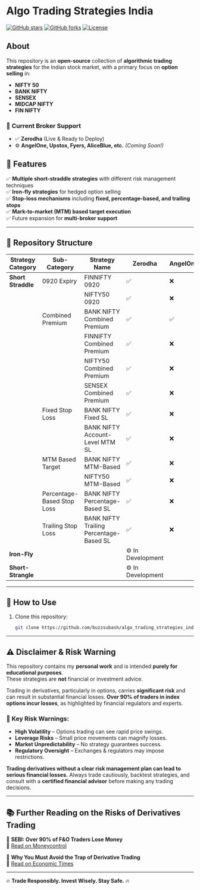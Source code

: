 # Algo Trading Strategies India

[![GitHub stars](https://img.shields.io/github/stars/buzzsubash/algo_trading_strategies_india?style=social)](https://github.com/buzzsubash/algo_trading_strategies_india/stargazers)
[![GitHub forks](https://img.shields.io/github/forks/buzzsubash/algo_trading_strategies_india?style=social)](https://github.com/buzzsubash/algo_trading_strategies_india/network/members)
[![License](https://img.shields.io/github/license/buzzsubash/algo_trading_strategies_india)](LICENSE)

## About
This repository is an **open-source** collection of **algorithmic trading strategies** for the Indian stock market, with a primary focus on **option selling** in:
- **NIFTY 50**
- **BANK NIFTY**
- **SENSEX**
- **MIDCAP NIFTY**
- **FIN NIFTY**

### 🔹 **Current Broker Support**
- ✅ **Zerodha** (Live & Ready to Deploy)
- ⚙️ **AngelOne, Upstox, Fyers, AliceBlue, etc.** *(Coming Soon!)*

## 🚀 Features
✅ **Multiple short-straddle strategies** with different risk management techniques  
✅ **Iron-fly strategies** for hedged option selling  
✅ **Stop-loss mechanisms** including **fixed, percentage-based, and trailing stops**  
✅ **Mark-to-market (MTM) based target execution**  
✅ Future expansion for **multi-broker support**

---

## 📂 Repository Structure

| Strategy Category | Sub-Category | Strategy Name | Zerodha | AngelOne | Upstox | Fyers | GitHub Link |
|------------------|-------------|---------------|---------|----------|--------|-------|-------------|
| **Short Straddle** | 0920 Expiry | FINNIFTY 0920 | ✅ | ❌ | ❌ | ❌ | [View Code](https://github.com/buzzsubash/algo_trading_strategies_india/blob/main/short-straddle/0920_short_straddle/finnifty_0920_short_straddle.py) |
|  |  | NIFTY50 0920 | ✅ | ❌ | ❌ | ❌ | [View Code](https://github.com/buzzsubash/algo_trading_strategies_india/blob/main/short-straddle/0920_short_straddle/nifty50_0920_short_straddle.py) |
|  | Combined Premium | BANK NIFTY Combined Premium | ✅ | ✅ | ❌ | ❌ | [View Code](https://github.com/buzzsubash/algo_trading_strategies_india/blob/main/short-straddle/combined_premium/bank_nifty_combined_premium_short_straddle.py) |
|  |  | FINNIFTY Combined Premium | ✅ | ❌ | ❌ | ❌ | [View Code](https://github.com/buzzsubash/algo_trading_strategies_india/blob/main/short-straddle/combined_premium/finnifty_combined_premium_short_straddle.py) |
|  |  | NIFTY50 Combined Premium | ✅ | ❌ | ❌ | ❌ | [View Code](https://github.com/buzzsubash/algo_trading_strategies_india/blob/main/short-straddle/combined_premium/nifty50_combined_premium_short_straddle.py) |
|  |  | SENSEX Combined Premium | ✅ | ❌ | ❌ | ❌ | [View Code](https://github.com/buzzsubash/algo_trading_strategies_india/blob/main/short-straddle/combined_premium/sensex_combined_premium_short_straddle.py) |
|  | Fixed Stop Loss | BANK NIFTY Fixed SL | ✅ | ❌ | ❌ | ❌ | [View Code](https://github.com/buzzsubash/algo_trading_strategies_india/blob/main/short-straddle/fixed_stop_loss/bank_nifty_fixed_stop_loss_short_straddle.py) |
|  |  | BANK NIFTY Account-Level MTM SL | ✅ | ❌ | ❌ | ❌ | [View Code](https://github.com/buzzsubash/algo_trading_strategies_india/blob/main/short-straddle/fixed_stop_loss/bank_nifty_account_level_mtm_with_fixed_stop_loss_short_straddle.py) |
|  | MTM Based Target | BANK NIFTY MTM-Based | ✅ | ❌ | ❌ | ❌ | [View Code](https://github.com/buzzsubash/algo_trading_strategies_india/blob/main/short-straddle/mtm_based_target/bank_nifty_mtm_based_short_straddle.py) |
|  |  | NIFTY50 MTM-Based | ✅ | ❌ | ❌ | ❌ | [View Code](https://github.com/buzzsubash/algo_trading_strategies_india/blob/main/short-straddle/mtm_based_target/nifty50_mtm_based_short_straddle.py) |
|  | Percentage-Based Stop Loss | BANK NIFTY Percentage-Based SL | ✅ | ❌ | ❌ | ❌ | [View Code](https://github.com/buzzsubash/algo_trading_strategies_india/blob/main/short-straddle/percentage_based_stop_loss/bank_nifty_percentage_based_stop_loss_short_straddle.py) |
|  | Trailing Stop Loss | BANK NIFTY Trailing Percentage-Based SL | ✅ | ❌ | ❌ | ❌ | [View Code](https://github.com/buzzsubash/algo_trading_strategies_india/blob/main/short-straddle/trailing_stop_loss/bank_nifty_trailing_percentage_based_stop_loss_short_straddle.py) |
| **Iron-Fly** | | | ⚙️ In Development | | | | *(Coming Soon!)* |
| **Short-Strangle** | | | ⚙️ In Development | | | | *(Coming Soon!)* |

---

## 📌 How to Use
1. Clone this repository:
   ```sh
   git clone https://github.com/buzzsubash/algo_trading_strategies_india.git
   

---

## ⚠️ Disclaimer & Risk Warning

This repository contains my **personal work** and is intended **purely for educational purposes**.  
These strategies are **not** financial or investment advice.  

Trading in derivatives, particularly in options, carries **significant risk** and can result in substantial financial losses. **Over 90% of traders in index options incur losses**, as highlighted by financial regulators and experts.

### 🚨 Key Risk Warnings:
- **High Volatility** – Options trading can see rapid price swings.
- **Leverage Risks** – Small price movements can magnify losses.
- **Market Unpredictability** – No strategy guarantees success.
- **Regulatory Oversight** – Exchanges & regulators may impose restrictions.

**Trading derivatives without a clear risk management plan can lead to serious financial losses.** Always trade cautiously, backtest strategies, and consult with a **certified financial advisor** before making any trading decisions.

---

## 📚 Further Reading on the Risks of Derivatives Trading

🔹 **SEBI: Over 90% of F&O Traders Lose Money**  
📖 [Read on Moneycontrol](https://www.moneycontrol.com/news/business/over-90-fo-traders-losing-nses-derivative-contracts-still-12543131.html)

🔹 **Why You Must Avoid the Trap of Derivative Trading**  
📖 [Read on Economic Times](https://m.economictimes.com/wealth/invest/over-90-of-derivative-traders-lost-money-why-you-must-avoid-the-trap-of-derivative-trading/articleshow/107154467.cms)

---

🔥 **Trade Responsibly. Invest Wisely. Stay Safe.** 🔥
